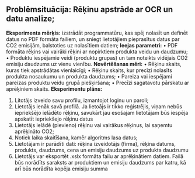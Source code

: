 ## Problēmsituācija: Rēķinu apstrāde ar OCR un datu analīze;
**Eksperimenta mērķis:** izstrādāt programmatūru, kas spēj nolasīt un definēt datus no PDF formāta failiem, un sniegt lietotājiem pieprasītus datus par CO2 emisijām, balstoties uz nolasītiem datiem;
**Ieejas parametri:**
•	PDF formāta rēķins vai vairāki rēķini ar nopirktiem produkta veidu un daudzumu;
•	Produktu iespējamie veidi (produktu grupas) un tam noteikts vidējais CO2 emisiju daudzums uz vienu vienību.
**Novērtēšanas mēri:**
•	Rēķinu skaits, kuras tiek apstrādātas vienlaicīgi;
•	Rēķinu skaits, kur precīzi nolasīts produkta nosaukumu un produkta daudzums;
•	Pareiza vai iespējami pareizas produktu veidu grupā piešķiršana;
•	Precīzi sagatavotu pārskatu ar aprēķiniem skaits.
**Eksperimentu plāns:**
1. Litotājs izveido savu profilu, izmantojot loginu un paroli;
2. Lietotājs ienāk savā profilā. Ja lietoājs ir tikko reģistrējis, viņam nebūs iepriekšējo ielādēto rēķinu, savukārt jau esošajam lietotājam būs iespēja apskatīt iepriekšejo rēķinu datus
3. Lietotājs ielādē (pievieno) rēķinu vai vairākus rēķinus, lai saņemtu aprēķināto CO2;
4. Notiek laika skaitīšana, kamēr algoritms lasa datus;
5. Lietotājam ir parādīti dati: rēķina izveidotājs (firma), rēķina datums, produkts, daudzums, cena un emisiju daudzums uz produkta daudzumu
6. Lietotājs var eksportēt .xslx formāta failu ar aprēķinātiem datiem. Failā būs norādīts saraksts ar produktiem un emisiju daudzums par katru, kā arī būs norādīta kopēja emisiju summa
